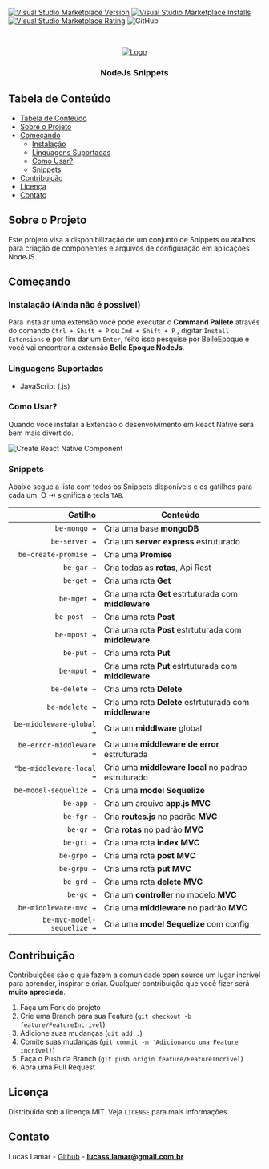 <!--
*** Obrigado por estar vendo o nosso README. Se você tiver alguma sugestão
*** que possa melhorá-lo ainda mais dê um fork no repositório e crie uma Pull
*** Request ou abra uma Issue com a tag "sugestão".
*** Obrigado novamente! Agora vamos rodar esse projeto incrível :D
-->

[![Visual Studio Marketplace Version]()]()
[![Visual Studio Marketplace Installs]()]()
[![Visual Studio Marketplace Rating]()]()
![GitHub]()

<!-- PROJECT LOGO -->
<br />
<p align="center">
  <a href="https://www.linkedin.com/in/lucas-lamar-531930102/">
    <img src="https://github.com/lucaslamar/belle-epoque-vscode-nodejs-snippets/blob/master/src/imagens/belleEpoqueLogo.png" alt="Logo">
  </a>

  <h3 align="center">NodeJs Snippets</h3>
</p>

<!-- TABLE OF CONTENTS -->

## Tabela de Conteúdo

- [Tabela de Conteúdo](#tabela-de-conte%C3%BAdo)
- [Sobre o Projeto](#sobre-o-projeto)
- [Começando](#come%C3%A7ando)
  - [Instalação](#instala%C3%A7%C3%A3o)
  - [Linguagens Suportadas](#linguagens-suportadas)
  - [Como Usar?](#como-usar)
  - [Snippets](#snippets)
- [Contribuição](#contribui%C3%A7%C3%A3o)
- [Licença](#licen%C3%A7a)
- [Contato](#contato)

<!-- ABOUT THE PROJECT -->

## Sobre o Projeto

Este projeto visa a disponibilização de um conjunto de Snippets ou atalhos para criação de componentes e arquivos de configuração em aplicações NodeJS.

## Começando

### Instalação (Ainda não é possivel)

Para instalar uma extensão você pode executar o **Command Pallete** através do comando `Ctrl + Shift + P` ou `Cmd + Shift + P` , digitar `Install Extensions` e por fim dar um `Enter`, feito isso pesquise por BelleEpoque e você vai encontrar a extensão **Belle Epoque NodeJs**.

### Linguagens Suportadas

- JavaScript (.js)
### Como Usar?

Quando você instalar a Extensão o desenvolvimento em React Native será bem mais divertido.

![Create React Native Component]()

### Snippets

Abaixo segue a lista com todos os Snippets disponíveis e os gatilhos para cada um. O **⇥** significa a tecla `TAB`.

|                 Gatilho | Conteúdo                                                                      |
| ----------------------: | ----------------------------------------------------------------------------- |
|               `be-mongo →` | Cria uma base **mongoDB**                                              |
|               `be-server →` | Cria um **server express** estruturado                                                |
|               `be-create-promise →` | Cria uma **Promise**                        |
|                `be-gar →` |  Cria todas as **rotas**, Api Rest                                               |
|               `be-get →` | Cria uma rota **Get**                       |
|                `be-mget →` | Cria uma rota **Get** estrtuturada com **middleware**                                             |
|                `be-post  →` |  Cria uma rota **Post**                       |
|                 `be-mpost →` | Cria uma rota **Post** estrtuturada com **middleware**                                      |
|     `be-put →` |  Cria uma rota **Put**                                         |
|  `be-mput →` | Cria uma rota **Put** estrtuturada com **middleware**                                      |
|     `be-delete →` |  Cria uma rota **Delete**     |
|       `be-mdelete →` | Cria uma rota **Delete** estrtuturada com **middleware**                                        |
|           `be-middleware-global →` | Cria um **middlware** global                                       |
|                `be-error-middleware →` | Cria uma **middleware de error** estruturada                                                                  |
|              `"be-middleware-local →` |Cria uma **middleware local** no padrao estruturado                                               |
|       `be-model-sequelize →` | Cria uma **model Sequelize**                                |
| `be-app →` | Cria um arquivo **app.js** **MVC**  |
|  `be-fgr →` | Cria **routes.js** no padrão **MVC** 
|`be-gr →` | Cria **rotas** no padrão **MVC** |
|`be-gri →` | Cria uma rota **index** **MVC** |
|`be-grpo →` | Cria uma rota **post** **MVC** |
|`be-grpu →` | Cria uma rota **put** **MVC** |
|`be-grd →` | Cria uma rota **delete** **MVC** | 
|`be-gc →` | Cria um **controller** no modelo **MVC** | 
|`be-middleware-mvc →` | Cria uma **middleware** no padrão **MVC** |
|`be-mvc-model-sequelize →` | Cria uma **model Sequelize** com config   |

<!-- CONTRIBUTING -->

## Contribuição

Contribuições são o que fazem a comunidade open source um lugar incrível para aprender, inspirar e criar. Qualquer contribuição que você fizer será **muito apreciada**.

1. Faça um Fork do projeto
2. Crie uma Branch para sua Feature (`git checkout -b feature/FeatureIncrivel`)
3. Adicione suas mudanças (`git add .`)
4. Comite suas mudanças (`git commit -m 'Adicionando uma Feature incrível!`)
5. Faça o Push da Branch (`git push origin feature/FeatureIncrivel`)
6. Abra uma Pull Request

<!-- LICENSE -->

## Licença

Distribuído sob a licença MIT. Veja `LICENSE` para mais informações.

<!-- CONTACT -->

## Contato

Lucas Lamar - [Github](https://github.com/lucaslamar) - **lucass.lamar@gmail.com.br**

